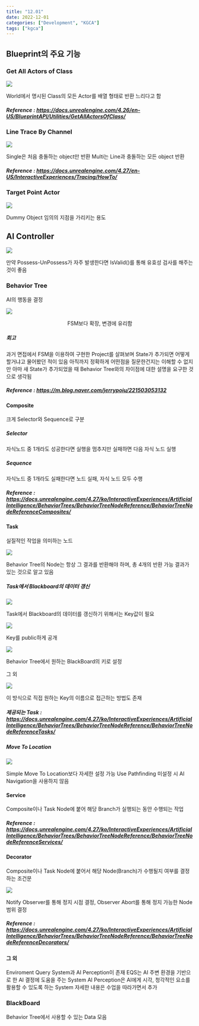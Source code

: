 ```yaml
---
title: "12.01"
date: 2022-12-01
categories: ["Development", "KGCA"]
tags: ["kgca"]
---
```

## Blueprint의 주요 기능
### Get All Actors of Class

![](/images/10b33dc4-c11f-41d0-a0b0-04b32982265b-image.PNG)

World에서 명시된 Class의 모든 Actor를 배열 형태로 반환
느리다고 함
##### _Reference_ : https://docs.unrealengine.com/4.26/en-US/BlueprintAPI/Utilities/GetAllActorsOfClass/

### Line Trace By Channel

![](/images/ec89fc7d-a039-4a01-97e2-000686431cc9-image.PNG)

Single은 처음 충돌하는 object만 반환
Multi는 Line과 충돌하는 모든 object 반환
##### _Reference_ : https://docs.unrealengine.com/4.27/en-US/InteractiveExperiences/Tracing/HowTo/

### Target Point Actor

![](/images/ed098613-3077-4499-9b0c-79a6927ab8c2-image.PNG)

Dummy Object
임의의 지점을 가리키는 용도

## AI Controller

![](/images/4657dd1a-edb6-4d47-b790-72a405836dd8-image.PNG)

만약 Possess-UnPossess가 자주 발생한다면 IsValid()를 통해 유효성 검사를 해주는 것이 좋음

### Behavior Tree
AI의 행동을 결정

![](/images/61ca45a6-6cb4-44d2-a411-fd9e072ecf79-image.PNG)

<center>FSM보다 확장, 변경에 유리함</center>

##### 회고
과거 면접에서 FSM을 이용하여 구현한 Project를 살펴보며 State가 추가되면 어떻게 할거냐고 물어봤던 적이 있음
아직까지 정확하게 어떤점을 질문한건지는 이해할 수 없지만 아마 새 State가 추가되었을 때 Behavior Tree와의 차이점에 대한 설명을 요구한 것으로 생각됨

##### _Reference_ : https://m.blog.naver.com/jerrypoiu/221503053132

#### Composite
크게 Selector와 Sequence로 구분
##### Selector
자식노드 중 1개라도 성공한다면 실행을 멈추지만 실패하면 다음 자식 노드 실행
##### Sequence
자식노드 중 1개라도 실패한다면 노드 실패, 자식 노드 모두 수행
##### _Reference_ : https://docs.unrealengine.com/4.27/ko/InteractiveExperiences/ArtificialIntelligence/BehaviorTrees/BehaviorTreeNodeReference/BehaviorTreeNodeReferenceComposites/

#### Task
실질적인 작업을 의미하는 노드

![](/images/e68cb35b-f1ce-4862-8dab-e76158f05373-image.PNG)

Behavior Tree의 Node는 항상 그 결과를 반환해야 하며, 총 4개의 반환 가능 결과가 있는 것으로 알고 있음

##### Task에서 Blackboard의 데이터 갱신

![](/images/fbd56c20-53e5-40b1-b461-653c8bbdafa3-image.PNG)

Task에서 Blackboard의 데이터를 갱신하기 위해서는 Key값이 필요

![](/images/7fd2d873-175f-4a3b-87d6-242b6ee7a4b5-image.PNG)

Key를 public하게 공개

![](/images/463f1926-9cfd-4494-90cd-8c0d97768dca-image.PNG)

Behavior Tree에서 원하는 BlackBoard의 키로 설정

그 외

![](/images/8e84fa70-d314-47f1-9eb1-1cf45a75e479-image.PNG)

이 방식으로 직접 원하는 Key의 이름으로 접근하는 방법도 존재

##### 제공되는 Task : https://docs.unrealengine.com/4.27/ko/InteractiveExperiences/ArtificialIntelligence/BehaviorTrees/BehaviorTreeNodeReference/BehaviorTreeNodeReferenceTasks/

##### Move To Location

![](/images/cd6e5a40-62db-4839-9bd8-6f67d5c6647c-image.PNG)

Simple Move To Location보다 자세한 설정 가능
Use Pathfinding 미설정 시 AI Navigation을 사용하지 않음

#### Service
Composite이나 Task Node에 붙어 해당 Branch가 실행되는 동안 수행되는 작업
##### _Reference_ : https://docs.unrealengine.com/4.27/ko/InteractiveExperiences/ArtificialIntelligence/BehaviorTrees/BehaviorTreeNodeReference/BehaviorTreeNodeReferenceServices/

#### Decorator
Composite이나 Task Node에 붙어서 해당 Node(Branch)가 수행될지 여부를 결정하는 조건문

![](/images/7c32dfa2-cc0a-4726-8a90-8469c9ec7ed7-image.PNG)

Notify Observer를 통해 정지 시점 결정, Observer Abort를 통해 정지 가능한 Node 범위 결정

##### _Reference_ : https://docs.unrealengine.com/4.27/ko/InteractiveExperiences/ArtificialIntelligence/BehaviorTrees/BehaviorTreeNodeReference/BehaviorTreeNodeReferenceDecorators/

#### 그 외
Enviroment Query System과 AI Perception이 존재
EQS는 AI 주변 환경을 기반으로 한 AI 결정에 도움을 주는 System
AI Perception은 AI에게 시각, 청각적인 요소를 활용할 수 있도록 하는 System
자세한 내용은 수업을 따라가면서 추가

### BlackBoard
Behavior Tree에서 사용할 수 있는 Data 모음